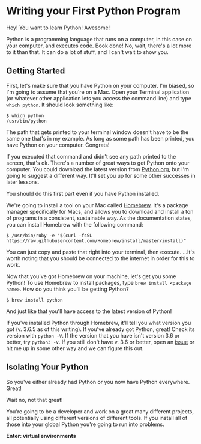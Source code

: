 # Writing your First Python Program

Hey!
You want to learn Python!
Awesome!

Python is a programming language that runs on a computer, in this case on your computer, and executes code.
Book done!
No, wait, there's a lot more to it than that.
It can do a lot of stuff, and I can't wait to show you.

## Getting Started

First, let's make sure that you have Python on your computer.
I'm biased, so I'm going to assume that you're on a Mac.
Open your Terminal application (or whatever other application lets you access the command line) and type `which python`.
It should look something like:

```
$ which python
/usr/bin/python
```

The path that gets printed to your terminal window doesn't have to be the same one that's in my example.
As long as some path has been printed, you have Python on your computer.
Congrats!

If you executed that command and didn't see any path printed to the screen, that's ok.
There's a number of great ways to get Python onto your computer.
You could download the latest version from [Python.org](https://www.python.org/), but I'm going to suggest a different way.
It'll set you up for some other successes in later lessons.

You should do this first part even if you have Python installed.

We're going to install a tool on your Mac called [Homebrew](https://brew.sh/).
It's a package manager specifically for Macs, and allows you to download and install a ton of programs in a consistent, sustainable way.
As the documentation states, you can install Homebrew with the following command:

```
$ /usr/bin/ruby -e "$(curl -fsSL https://raw.githubusercontent.com/Homebrew/install/master/install)"
```

You can just copy and paste that right into your terminal, then execute.
...It's worth noting that you should be connected to the internet in order for this to work.

Now that you've got Homebrew on your machine, let's get you some Python!
To use Homebrew to install packages, type `brew install <package name>`.
How do you think you'll be getting Python?

```
$ brew install python
```

And just like that you'll have access to the latest version of Python!

If you've installed Python through Homebrew, it'll tell you what version you got (v. 3.6.5 as of this writing).
If you've already got Python, great!
Check its version with `python -V`.
If the version that you have isn't version 3.6 or better, try `python3 -V`.
If you still don't have v. 3.6 or better, open an [issue](https://github.com/nhuntwalker/python-thirty-minutes/issues) or hit me up in some other way and we can figure this out.

## Isolating Your Python

So you've either already had Python or you now have Python everywhere.
Great!

Wait no, not that great!

You're going to be a developer and work on a great many different projects, all potentially using different versions of different tools.
If you install all of those into your global Python you're going to run into problems.

**Enter: virtual environments**

